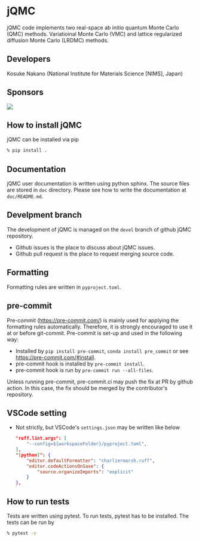 # jQMC
jQMC code implements two real-space ab initio quantum Monte Carlo (QMC) methods.
Variatioinal Monte Carlo (VMC) and lattice regularized diffusion Monte Carlo (LRDMC) methods.

## Developers
Kosuke Nakano (National Institute for Materials Science [NIMS], Japan)

## Sponsors
<img src="https://www.jst.go.jp/kisoken/presto/wp-content/themes/02_presto/img/logo-ja.png" />


## How to install jQMC

jQMC can be installed via pip

```bash
% pip install .
```

## Documentation

jQMC user documentation is written using python sphinx. The source files are
stored in `doc` directory. Please see how to write the documentation at
`doc/README.md`.

## Develpment branch

The development of jQMC is managed on the `devel` branch of github jQMC repository.

- Github issues is the place to discuss about jQMC issues.
- Github pull request is the place to request merging source code.

## Formatting

Formatting rules are written in `pyproject.toml`.

## pre-commit

Pre-commit (https://pre-commit.com/) is mainly used for applying the formatting
rules automatically. Therefore, it is strongly encouraged to use it at or before
git-commit. Pre-commit is set-up and used in the following way:

- Installed by `pip install pre-commit`, `conda install pre_commit` or see
  https://pre-commit.com/#install.
- pre-commit hook is installed by `pre-commit install`.
- pre-commit hook is run by `pre-commit run --all-files`.

Unless running pre-commit, pre-commit.ci may push the fix at PR by github
action. In this case, the fix should be merged by the contributor's repository.

## VSCode setting
- Not strictly, but VSCode's `settings.json` may be written like below

  ```json
  "ruff.lint.args": [
      "--config=${workspaceFolder}/pyproject.toml",
  ],
  "[python]": {
      "editor.defaultFormatter": "charliermarsh.ruff",
      "editor.codeActionsOnSave": {
          "source.organizeImports": "explicit"
      }
  },
  ```

## How to run tests

Tests are written using pytest. To run tests, pytest has to be installed.
The tests can be run by

```bash
% pytest -v
```
